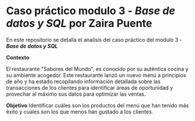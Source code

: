 # Caso práctico modulo 3 - ***Base de datos y SQL*** por Zaira Puente

En este repositorio se detalla el analisis del caso práctico del modulo 3 - ***Base de datos y SQL***

__Contexto__

El restaurante "Sabores del Mundo", es conocido por su auténtica cocina y su ambiente acogedor.
Este restaurante lanzó un nuevo menú a principios de año y ha estado recopilando información detallada sobre las transacciones de los clientes para identificar áreas de oportunidad y provechar al máximo sus datos para optimizar las ventas.

__Objetivo__
Identificar cuáles son los productos del menú que han tenido más éxito y cuales son los que menos han gustado a los clientes.
